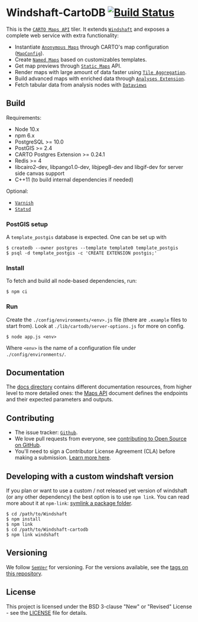 # Windshaft-CartoDB [![Build Status](https://travis-ci.org/CartoDB/Windshaft-cartodb.svg?branch=master)](https://travis-ci.org/CartoDB/Windshaft-cartodb)

This is the [`CARTO Maps API`](http://docs.cartodb.com/cartodb-platform/maps-api.html) tiler. It extends [`Windshaft`](https://github.com/CartoDB/Windshaft) and exposes a complete web service with extra functionality:

* Instantiate [`Anonymous Maps`](https://github.com/CartoDB/Windshaft-cartodb/blob/master/docs/guides/03-anonymous-maps.md) through CARTO's map configuration ([`MapConfig`](https://github.com/CartoDB/Windshaft/blob/master/doc/MapConfig-specification.md)).
* Create [`Named Maps`](https://github.com/CartoDB/Windshaft-cartodb/blob/master/docs/guides/04-named-maps.md) based on customizables templates.
* Get map previews through [`Static Maps`](https://github.com/CartoDB/Windshaft-cartodb/blob/master/docs/guides/05-static-maps-API.md) API.
* Render maps with large amount of data faster using [`Tile Aggregation`](https://github.com/CartoDB/Windshaft-cartodb/blob/master/docs/guides/06-tile-aggregation.md).
* Build advanced maps with enriched data through [`Analyses Extension`](https://github.com/CartoDB/Windshaft-cartodb/blob/master/docs/guides/09-MapConfig-analyses-extension.md).
* Fetch tabular data from analysis nodes with [`Dataviews`](https://github.com/CartoDB/Windshaft-cartodb/blob/master/docs/guides/10-MapConfig-dataviews-extension.md)

## Build

Requirements:

* Node 10.x
* npm 6.x
* PostgreSQL >= 10.0
* PostGIS >= 2.4
* CARTO Postgres Extension >= 0.24.1
* Redis >= 4
* libcairo2-dev, libpango1.0-dev, libjpeg8-dev and libgif-dev for server side canvas support
* C++11 (to build internal dependencies if needed)

Optional:

* [`Varnish`](http://www.varnish-cache.org)
* [`Statsd`](https://github.com/statsd/statsd)

### PostGIS setup

A `template_postgis` database is expected. One can be set up with

```shell
$ createdb --owner postgres --template template0 template_postgis
$ psql -d template_postgis -c 'CREATE EXTENSION postgis;'
```

### Install

To fetch and build all node-based dependencies, run:

```shell
$ npm ci
```

### Run

Create the `./config/environments/<env>.js` file (there are `.example` files to start from). Look at `./lib/cartodb/server-options.js` for more on config.

```shell
$ node app.js <env>
```

Where `<env>` is the name of a configuration file under `./config/environments/`.

## Documentation

The [docs directory](https://github.com/CartoDB/Windshaft-cartodb/tree/master/docs) contains different documentation resources, from higher level to more detailed ones: the [Maps API](https://github.com/CartoDB/Windshaft-cartodb/blob/master/docs/Map-API.md) document defines the endpoints and their expected parameters and outputs.

## Contributing

* The issue tracker: [`Github`](https://github.com/CartoDB/Windshaft-cartodb/issues).
* We love pull requests from everyone, see [contributing to Open Source on GitHub](https://guides.github.com/activities/contributing-to-open-source/#contributing).
* You'll need to sign a Contributor License Agreement (CLA) before making a submission. [Learn more here](https://carto.com/contributions).

## Developing with a custom windshaft version

If you plan or want to use a custom / not released yet version of windshaft (or any other dependency) the best option is to use `npm link`. You can read more about it at `npm-link`: [symlink a package folder](https://docs.npmjs.com/cli/link.html).

```shell
$ cd /path/to/Windshaft
$ npm install
$ npm link
$ cd /path/to/Windshaft-cartodb
$ npm link windshaft
```

## Versioning

We follow [`SemVer`](http://semver.org/) for versioning. For the versions available, see the [tags on this repository](https://github.com/Windshaft-cartodb/cartonik/tags).

## License

This project is licensed under the BSD 3-clause "New" or "Revised" License - see the [LICENSE](LICENSE) file for details.
